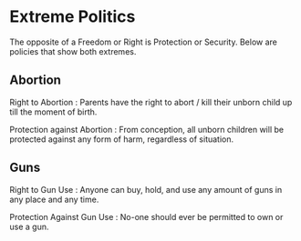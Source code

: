 # Extreme Politics

The opposite of a Freedom or Right is Protection or Security. Below are policies that show both extremes.

## Abortion

Right to Abortion
: Parents have the right to abort / kill their unborn child up till the moment of birth.

Protection against Abortion
: From conception, all unborn children will be protected against any form of harm, regardless of situation.

## Guns

Right to Gun Use
: Anyone can buy, hold, and use any amount of guns in any place and any time.

Protection Against Gun Use
: No-one should ever be permitted to own or use a gun.
